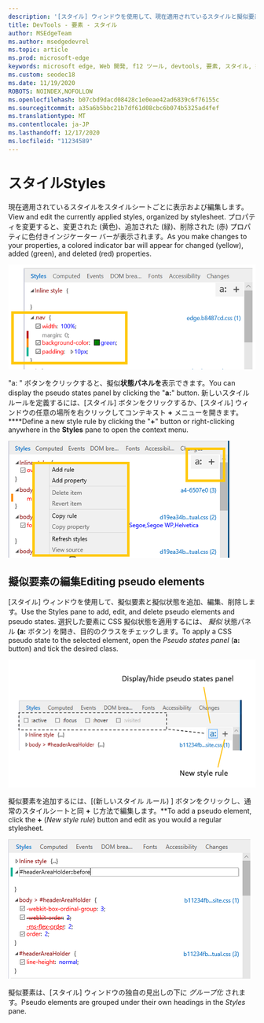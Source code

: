 ```yaml
---
description: '[スタイル] ウィンドウを使用して、現在適用されているスタイルと擬似要素を表示および編集する'
title: DevTools - 要素 - スタイル
author: MSEdgeTeam
ms.author: msedgedevrel
ms.topic: article
ms.prod: microsoft-edge
keywords: microsoft edge, Web 開発, f12 ツール, devtools, 要素, スタイル, 擬似状態, 擬似クラス, 擬似要素
ms.custom: seodec18
ms.date: 11/19/2020
ROBOTS: NOINDEX,NOFOLLOW
ms.openlocfilehash: b07cbd9dacd08428c1e0eae42ad6839c6f76155c
ms.sourcegitcommit: a35a6b5bbc21b7df61d08cbc6b074b5325ad4fef
ms.translationtype: MT
ms.contentlocale: ja-JP
ms.lasthandoff: 12/17/2020
ms.locfileid: "11234589"
---
```

# <span data-ttu-id="8a88f-104">スタイル</span><span class="sxs-lookup"><span data-stu-id="8a88f-104">Styles</span></span>

<span data-ttu-id="8a88f-105">現在適用されているスタイルをスタイルシートごとに表示および編集します。</span><span class="sxs-lookup"><span data-stu-id="8a88f-105">View and edit the currently applied styles, organized by stylesheet.</span></span>  <span data-ttu-id="8a88f-106">プロパティを変更すると、変更された (黄色)、追加された (緑)、削除された (赤) プロパティに色付きインジケーター バーが表示されます。</span><span class="sxs-lookup"><span data-stu-id="8a88f-106">As you make changes to your properties, a colored indicator bar will appear for changed (yellow), added (green), and deleted (red) properties.</span></span>

![[スタイル] ウィンドウ](../media/elements_styles.png)

<span data-ttu-id="8a88f-108">"a: " ボタンをクリックすると、擬似**状態パネルを**表示できます。</span><span class="sxs-lookup"><span data-stu-id="8a88f-108">You can display the pseudo states panel by clicking the "**a:**" button.</span></span> <span data-ttu-id="8a88f-109">新しいスタイル ルールを定義するには、[スタイル] ボタンをクリックするか、[スタイル] ウィンドウの任意の場所を右クリックしてコンテキスト **+** メニューを開きます。 \*\*\*\*</span><span class="sxs-lookup"><span data-stu-id="8a88f-109">Define a new style rule by clicking the "**+**" button or right-clicking anywhere in the **Styles** pane to open the context menu.</span></span>

![スタイル ウィンドウのボタンとコンテキスト メニュー](../media/elements_styles_buttons.png)

## <span data-ttu-id="8a88f-111">擬似要素の編集</span><span class="sxs-lookup"><span data-stu-id="8a88f-111">Editing pseudo elements</span></span>

<span data-ttu-id="8a88f-112">[スタイル] ウィンドウを使用して、擬似要素と擬似状態を追加、編集、削除します。</span><span class="sxs-lookup"><span data-stu-id="8a88f-112">Use the Styles pane to add, edit, and delete pseudo elements and pseudo states.</span></span> <span data-ttu-id="8a88f-113">選択した要素に CSS 擬似状態を適用するには、 *擬似* 状態パネル **(a:** ボタン) を開き、目的のクラスをチェックします。</span><span class="sxs-lookup"><span data-stu-id="8a88f-113">To apply a CSS pseudo state to the selected element, open the *Pseudo states panel* (**a:** button) and tick the desired class.</span></span>

![[スタイル] ウィンドウの擬似クラス](../media/elements_styles_pseudo_states.png)

<span data-ttu-id="8a88f-115">擬似要素を追加するには、[(新しいスタイル ルール) ] ボタンをクリックし、通常のスタイルシートと同 **+** じ方法で編集します。\*\*</span><span class="sxs-lookup"><span data-stu-id="8a88f-115">To add a pseudo element, click the **+** (*New style rule*) button and edit as you would a regular stylesheet.</span></span>

![[スタイル] ウィンドウから擬似要素を追加する](../media/elements_styles_pseudo_element.png)

<span data-ttu-id="8a88f-117">擬似要素は、[スタイル] ウィンドウの独自の見出しの下に *グループ化* されます。</span><span class="sxs-lookup"><span data-stu-id="8a88f-117">Pseudo elements are grouped under their own headings in the *Styles* pane.</span></span>
